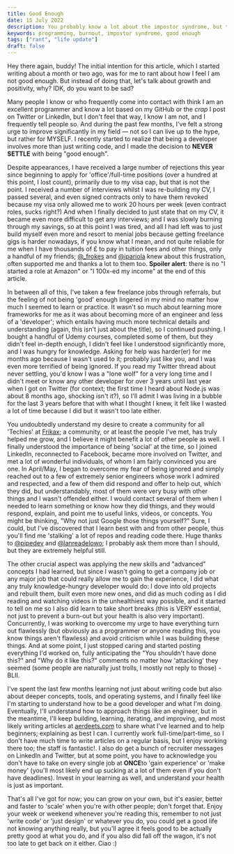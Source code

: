 ```yaml
---
title: Good Enough
date: 15 July 2022
description: You probably know a lot about the impostor syndrome, but this article isn't really about it. Sorry to steer you in the wrong direction. This is about not being good enough, but also not what you expect.
keywords: programming, burnout, impostor syndrome, good enough
tags: ["rant", "life update"]
draft: false
---
```


Hey there again, buddy! The initial intention for this article, which I started writing about a month or two ago, was for me to rant about how I feel I am not good enough. But instead of doing that, let's talk about growth and positivity, why? IDK, do you want to be sad?

Many people I know or who frequently come into contact with think I am an excellent programmer and know a lot based on my GitHub or the _crap_ I post on Twitter or LinkedIn, but I don't feel that way, I know I am not, and I frequently tell people so. And during the past few months, I've felt a strong urge to improve significantly in my field — not so I can live up to the hype, but rather for MYSELF. I recently started to realize that being a developer involves more than just writing code, and I made the decision to **NEVER SETTLE** with being "good enough".

Despite appearances, I have received a large number of rejections this year since beginning to apply for 'office'/full-time positions (over a hundred at this point, I lost count), primarily due to my visa cap, but that is not the point. I received a number of interviews whilst I was re-building my CV, I passed several, and even signed contracts only to have them revoked because my visa only allowed me to work 20 hours per week (even contract roles, sucks right?) And when I finally decided to just state that on my CV, it became even more difficult to get any interviews; and I was slowly burning through my savings, so at this point I was tired, and all I had left was to just build myself even more and resort to menial jobs because getting freelance gigs is harder nowadays, if you know what I mean, and not quite reliable for me when I have thousands of £ to pay in tuition fees and other things, only a handful of my friends; [@\_frokes](https://twitter.com/_frokes) and [@ipariola](https://twitter.com/ipariola) knew about this frustration, often supported me and thanks a lot to them too. **Spoiler alert**: there is no "I started a role at Amazon" or "I 100x-ed my income" at the end of this article.

In between all of this, I've taken a few freelance jobs through referrals, but the feeling of not being 'good' enough lingered in my mind no matter how much I seemed to learn or practice. It wasn't so much about learning more frameworks for me as it was about becoming more of an engineer and less of a 'developer'; which entails having much more technical details and understanding (again, this isn't just about the title), so I continued pushing. I bought a handful of Udemy courses, completed some of them, but they didn't feel in-depth enough, I didn't feel like I understood significantly more, and I was hungry for knowledge. Asking for help was harder(er) for me months ago because I wasn't used to it; probably just like you, and I was even more terrified of being ignored. If you read my Twitter thread about never settling, you'd know I was a "lone wolf" for a very long time and I didn't meet or know any other developer for over 3 years until last year when I got on Twitter (for context; the first time I heard about Node.js was about 8 months ago, shocking isn't it?), so I'll admit I was living in a bubble for the last 3 years before that with what I thought I knew, it felt like I wasted a lot of time because I did but it wasn't too late either.

You undoubtedly understand my desire to create a community for all 'Techies' at [Frikax](https://www.frikax.net); a community, or at least the people I've met, has truly helped me grow, and I believe it might benefit a lot of other people as well. I finally understood the importance of being 'social' at the time, so I joined LinkedIn, reconnected to Facebook, became more involved on Twitter, and met a lot of wonderful individuals, of whom I am fairly convinced you are one. In April/May, I began to overcome my fear of being ignored and simply reached out to a few of extremely senior engineers whose work I admired and respected, and a few of them did respond and offer to help out, which they did, but understandably, most of them were very busy with other things and I wasn't offended either. I would contact several of them when I needed to learn something or know how they did things, and they would respond, explain, and point me to useful links, videos, or concepts. You might be thinking, \"Why not just Google those things yourself?\" Sure, I could, but I've discovered that I learn best with and from other people, thus you'll find me 'stalking' a lot of repos and reading code there. Huge thanks to [@pipedev](https://twitter.com/pipe_dev) and [@lanreadelowo](https://twitter.com/lanreadelowo); I probably ask them more than I should, but they are extremely helpful still.

The other crucial aspect was applying the new skills and "advanced" concepts I had learned, but since I wasn't going to get a company job or any major job that could really allow me to gain the experience, I did what any truly knowledge-hungry developer would do: I dove into old projects and rebuilt them, built even more new ones, and did as much coding as I did reading and watching videos in the unhealthiest way possible, and it started to tell on me so I also did learn to take short breaks (this is VERY essential, not just to prevent a burn-out but your health is also very important). Concurrently, I was working to overcome my urge to have everything turn out flawlessly (but obviously as a programmer or anyone reading this, you know things aren't flawless) and avoid criticism while I was building these things. And at some point, I just stopped caring and started posting everything I'd worked on, fully anticipating the "You shouldn't have done this?" and "Why do it like this?" comments no matter how 'attacking' they seemed (some people are naturally just trolls, I mostly not reply to those) - BLII.

I've spent the last few months learning not just about writing code but also about deeper concepts, tools, and operating systems, and I finally feel like I'm starting to understand how to be a good developer and what I'm doing. Eventually, I'll understand how to approach things like an engineer, but in the meantime, I'll keep building, learning, iterating, and improving, and most likely writing articles at [aerdeets.com](https://www.aerdeets.com) to share what I've learned and to help beginners; explaining as best I can. I currently work full-time/part-time, so I don't have much time to write articles on a regular basis, but I enjoy working there too; the staff is fantastic!. I also do get a bunch of recruiter messages on LinkedIn and Twitter, but at some point, you have to acknowledge you don't have to take on every single job at **ONCE**to 'gain experience' or 'make money' (you'll most likely end up sucking at a lot of them even if you don't have deadlines). Invest in your learning as well, and understand your health is just as important.

That's all I've got for now; you can grow on your own, but it's easier, better and faster to 'scale' when you're with other people; don't forget that. Enjoy your week or weekend whenever you're reading this, remember to not just 'write code' or 'just design' or whatever you do, you could get a good life not knowing anything really, but you'll agree it feels good to be actually pretty good at what you do, and if you also did fall off the wagon, it's not too late to get back on it either. Ciao :)
